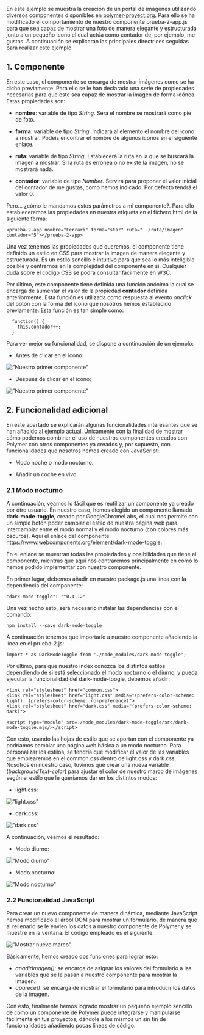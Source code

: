 
En este ejemplo se muestra la creación de un portal de imágenes utilizando diversos componentes disponibles en [polymer-proyect.org]. Para ello se ha modificado el comportamiento de nuestro componente prueba-2-app.js para que sea capaz de mostrar una foto de manera elegante y estructurada junto a un pequeño icono el cual actúa como contador de, por ejemplo, me gustas. A continuación se explicarán las principales directrices seguidas para realizar este ejemplo.

[polymer-proyect.org]:https://www.polymer-project.org/

## 1. Componente

En este caso, el componente se encarga de mostrar imágenes como se ha dicho previamente. Para ello se le han declarado una serie de propiedades necesarias para que este sea capaz de mostrar la imagen de forma idónea. Estas propiedades son:

* **nombre**: variable de tipo *String*. Será el nombre se mostrará como pie de foto.

* **forma**: variable de tipo *String*. Indicará al elemento el nombre del icono a mostrar. Podeis encontrar el nombre de algunos iconos en el siguiente [enlace].

[enlace]:https://www.webcomponents.org/element/@polymer/iron-icons/demo/demo/index.html

* **ruta**: variable de tipo *String*. Establecerá la ruta en la que se buscará la imagen a mostrar. Si la ruta es errónea o no existe la imagen, no se mostrará nada.

* **contador**: variable de tipo *Number*. Servirá para proponer el valor inicial del contador de me gustas, como hemos indicado. Por defecto tendrá el valor 0.

Pero... ¿cómo le mandamos estos parámetros a mi componente?. Para ello estableceremos las propiedades en nuestra etiqueta en el fichero html de la siguiente forma:
```
<prueba-2-app nombre="Ferrari" forma="star" ruta="../ruta/imagen" contador="5"></prueba-2-app>
```

Una vez tenemos las propiedades que queremos, el componente tiene definido un estilo en CSS para mostrar la imagen de manera elegante y estructurada. Es un estilo sencillo e intuitivo para que sea lo más inteligible posible y centrarnos en la complejidad del componente en si. Cualquier duda sobre el código CSS se podrá consultar fácilmente en [W3C].

[W3C]:https://www.w3schools.com/css/

Por último, este componente tiene definida una función anónima la cual se encarga de aumentar el valor de la propiedad **contador** definida anteriormente. Esta función es utilizada como respuesta al evento *onclick* del botón con la forma del icono que nosotros hemos establecido previamente. Esta función es tan simple como:
```
  function() {
    this.contador++;
  }
```
Para ver mejor su funcionalidad, se dispone a continuación de un ejemplo:
* Antes de clicar en el icono:

!["Nuestro primer componente"](images/click1.png "Antes de clicar")

* Después de clicar en el icono:

!["Nuestro primer componente"](images/click2.png "Después de clicar")

## 2. Funcionalidad adicional

En este apartado se explicarán algunas funcionalidades interesantes que se han añadido al ejemplo actual. Únicamente con la finalidad de mostrar cómo podemos combinar el uso de nuestros componentes creados con Polymer con otros componentes ya creados y, por supuesto, con funcionalidades que nosotros hemos creado con JavaScript:

* Modo noche o modo nocturno.

* Añadir un coche en vivo.

### 2.1 Modo nocturno

A continuación, veamos lo fácil que es reutilizar un componente ya creado por otro usuario. En nuestro caso, hemos elegido un componente llamado **dark-mode-toggle**, creado por GoogleChromeLabs, el cual nos permite con un simple botón poder cambiar el estilo de nuestra página web para intercambiar entre el modo normal y el modo nocturno (con colores más oscuros). Aquí el enlace del componente: https://www.webcomponents.org/element/dark-mode-toggle.

En el enlace se muestran todas las propiedades y posibilidades que tiene el componente, mientras que aquí nos centraremos principalmente en cómo lo hemos podido implementar con nuestro componente.

En primer lugar, debemos añadir en nuestro package.js una línea con la dependencia del componente:
```
"dark-mode-toggle": "^0.4.12"
```
Una vez hecho esto, será necesario instalar las dependencias con el comando:
```
npm install --save dark-mode-toggle
```
A continuación tenemos que importarlo a nuestro componente añadiendo la línea en el prueba-2.js:
```
import * as DarkModeToggle from './node_modules/dark-mode-toggle';
```
Por último, para que nuestro index conozca los distintos estilos dependiendo de si está seleccionado el modo nocturno o el diurno, y pueda ejecutar la funcionalidad del dark-mode-toogle, debemos añadir:
```
<link rel="stylesheet" href="common.css">
<link rel="stylesheet" href="light.css" media="(prefers-color-scheme: light), (prefers-color-scheme: no-preference)">
<link rel="stylesheet" href="dark.css" media="(prefers-color-scheme: dark)">
    
<script type="module" src=./node_modules/dark-mode-toggle/src/dark-mode-toggle.mjs/></script>
```
Con esto, usando las hojas de estilo que se aportan con el componente ya podríamos cambiar una página web básica a un modo nocturno. Para personalizar los estilos, se tendría que modificar el valor de las variables que emplearemos en el common.css dentro de light.css y dark.css. Nosotros en nuestro caso, tuvimos que crear una nueva variable (*backgroundText-color*) para ajustar el color de nuestro marco de imágenes según el estilo que le queríamos dar en los distintos modos:

* light.css:

!["light.css"](images/lightstyle.png "Modo diurno")

* dark.css:

!["dark.css"](images/darkstyle.png "Modo nocturno")

A continuación, veamos el resultado:
* Modo diurno:

!["Modo diurno"](images/modo_diurno.jpg "Modo diurno")

* Modo nocturno:

!["Modo nocturno"](images/modo_nocturno.jpg "Modo nocturno")

### 2.2 Funcionalidad JavaScript

Para crear un nuevo componente de manera dinámica, mediante JavaScript hemos modificado el árbol DOM para mostrar un formulario, de manera que al rellenarlo se le envíen los datos a nuestro componente de Polymer y se muestre en la ventana. El código empleado es el siguiente:

!["Mostrar nuevo marco"](images/funcionalidadComponente.png "Generar marco dinámicamente")

Básicamente, hemos creado dos funciones para lograr esto:
* *anadirImagen()*: se encarga de asignar los valores del formulario a las variables que se le pasan a nuestro componente para mostrar la imagen.
* *aparece()*: se encarga de mostrar el formulario para introducir los datos de la imagen.

Con esto, finalmente hemos logrado mostrar un pequeño ejemplo sencillo de cómo un componente de Polymer puede integrarse y manipularse fácilmente en tus proyectos, dándole a los mismos un sin fin de funcionalidades añadiendo pocas líneas de código. 
